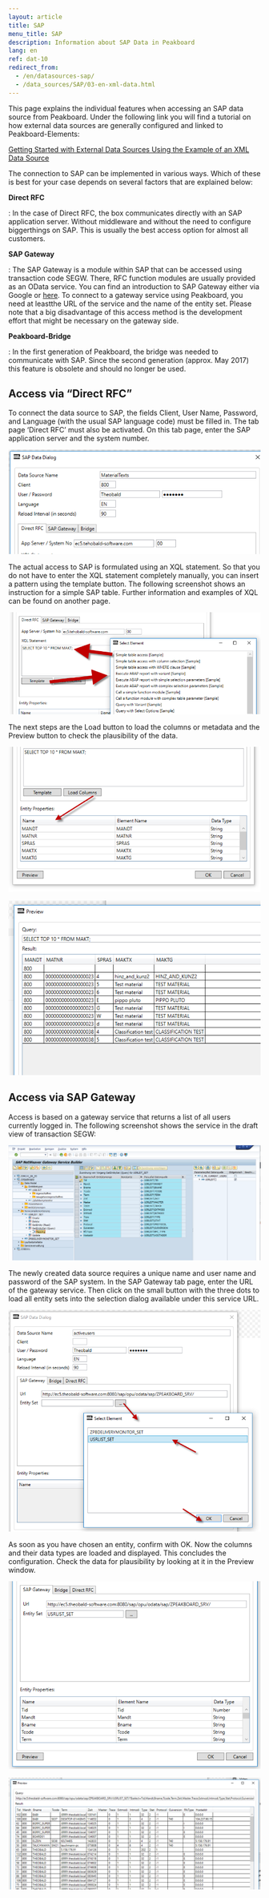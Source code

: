```yaml
---
layout: article
title: SAP
menu_title: SAP
description: Information about SAP Data in Peakboard
lang: en
ref: dat-10
redirect_from:
  - /en/datasources-sap/
  - /data_sources/SAP/03-en-xml-data.html
---
```

This page explains the individual features when accessing an SAP data source from Peakboard. Under the following link you will find a tutorial on how external data sources are generally configured and linked to Peakboard-Elements:

[Getting Started with External Data Sources Using the Example of an XML Data Source](03-en-xml-data.html)

The connection to SAP can be implemented in various ways. Which of these is best for your case depends on several factors that are explained below:

**Direct RFC**

:	In the case of Direct RFC, the box communicates directly with an SAP application server. Without middleware and without the need to configure biggerthings on SAP. This is usually the best access option for almost all customers.

**SAP Gateway**

:	The SAP Gateway is a module within SAP that can be accessed using transaction code SEGW. There, RFC function modules are usually provided as an OData  service. You can find an introduction to SAP Gateway either via Google or [here](https://blogs.sap.com/2013/01/24/a-simple-overview-on-sap-netweaver-gateway/). To connect to a gateway service using Peakboard, you need at leastthe URL of the service and the name of the entity set. Please note that a big disadvantage of this access method is the development effort that might be necessary on the gateway side.

**Peakboard-Bridge**

:	In the first generation of Peakboard, the bridge was needed to communicate with SAP. Since the second generation (approx. May 2017) this feature is obsolete and should no longer be used.

## Access via “Direct RFC”
To connect the data source to SAP, the fields Client, User Name, Password, and Language (with the usual SAP language code) must be filled in. The tab page ‘Direct RFC’ must also be activated. On this tab page, enter the SAP application server and the system number.

![image_1](/assets/images/Data_Sources/SAP/SAP01.png)

The actual access to SAP is formulated using an XQL statement. So that you do not have to enter the XQL statement completely manually, you can insert a pattern using the template button. The following screenshot shows an instruction for a simple SAP table. Further information and examples of XQL can be found on another page.

![image_1](/assets/images/Data_Sources/SAP/SAP02.png)

The next steps are the Load button to load the columns or metadata and the Preview button to check the plausibility of the data.

![image_1](/assets/images/Data_Sources/SAP/SAP03.png)

![image_1](/assets/images/Data_Sources/SAP/SAP04.png)

## Access via SAP Gateway

Access is based on a gateway service that returns a list of all users currently logged in. The following screenshot shows the service in the draft view of transaction SEGW:

![image_1](/assets/images/Data_Sources/SAP/SAP05.png)

The newly created data source requires a unique name and user name and password of the SAP system. In the SAP Gateway tab page, enter the URL of the gateway service. Then click on the small button with the three dots to load all entity sets into the selection dialog available under this service URL.

![image_1](/assets/images/Data_Sources/SAP/SAP06.png)

As soon as you have chosen an entity, confirm with OK. Now the columns and their data types are loaded and displayed. This concludes the configuration. Check the data for plausibility by looking at it in the Preview window.

![image_1](/assets/images/Data_Sources/SAP/SAP08.png)

![image_1](/assets/images/Data_Sources/SAP/SAP09.png)
